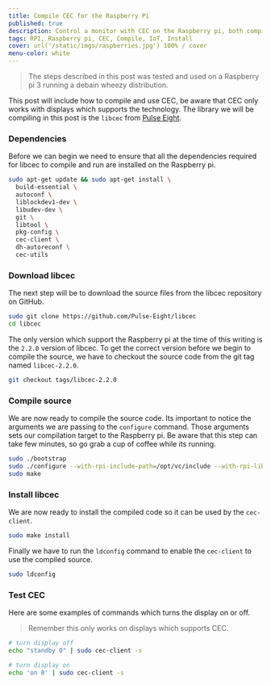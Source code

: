 ```yaml
---
title: Compile CEC for the Raspberry Pi
published: true
description: Control a monitor with CEC on the Raspberry pi, both compilation and basic usage of the libcec library is described in this post.
tags: RPI, Raspberry pi, CEC, Compile, IoT, Install
cover: url('/static/imgs/raspberries.jpg') 100% / cover
menu-color: white
---
```


> The steps described in this post was tested and used on a Raspberry pi 3 running a debain wheezy distribution.

This post will include how to compile and use CEC, be aware that CEC only works with displays which supports the technology. The library we will be compiling in this post is the `libcec` from [Pulse Eight](https://github.com/Pulse-Eight).


### Dependencies
Before we can begin we need to ensure that all the dependencies required for libcec to compile and run are installed on the Raspberry pi.
```sh
sudo apt-get update && sudo apt-get install \
  build-essential \
  autoconf \
  liblockdev1-dev \
  libudev-dev \
  git \
  libtool \
  pkg-config \
  cec-client \
  dh-autoreconf \
  cec-utils
```

### Download libcec
The next step will be to download the source files from the libcec repository on GitHub.
```sh
sudo git clone https://github.com/Pulse-Eight/libcec
cd libcec
```

The only version which support the Raspberry pi at the time of this writing is the `2.2.0` version of libcec. To get the correct version before we begin to compile the source, we have to checkout the source code from the git tag named `libcec-2.2.0`.
```sh
git checkout tags/libcec-2.2.0
```

### Compile source
We are now ready to compile the source code. Its important to notice the arguments we are passing to the `configure` command. Those arguments sets our compilation target to the Raspberry pi. Be aware that this step can take few minutes, so go grab a cup of coffee while its running.
```sh
sudo ./bootstrap
sudo ./configure --with-rpi-include-path=/opt/vc/include --with-rpi-lib-path=/opt/vc/lib --enable-rpi
sudo make
```

### Install libcec
We are now ready to install the compiled code so it can be used by the `cec-client`.
```sh
sudo make install
```

Finally we have to run the `ldconfig` command to enable the `cec-client` to use the compiled source.
```sh
sudo ldconfig
```

### Test CEC
Here are some examples of commands which turns the display on or off.
> Remember this only works on displays which supports CEC.

```sh
# turn display off
echo "standby 0" | sudo cec-client -s

# turn display on
echo 'on 0' | sudo cec-client -s
```
